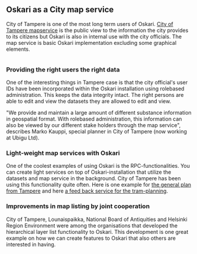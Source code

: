 ## Oskari as a City map service

City of Tampere is one of the most long term users of Oskari. [City of Tampere mapservice](https://kartat.tampere.fi/) 
is the public view to the information the city provides to its citizens but Oskari is also in internal use with the city officials. 
The map service is basic Oskari implementation excluding some graphical elements.

<img scr="../../public/images/tampere.png"/>

### Providing the right users the right data
One of the interesting things in Tampere case is that the city official's user IDs have been incorporated within the Oskari installation 
using rolebased administration. This keeps the data integrity intact. The right persons are able to edit and view the datasets they are allowed 
to edit and view.

"We provide and maintain a large amount of different substance information in geospatial format. 
With rolebased administration, this information can also be viewed by our different stake holders through the map service", 
describes Marko Kauppi, special planner in City of Tampere (now working at Ubigu Ltd).

### Light-weight map services with Oskari
One of the coolest examples of using Oskari is the RPC-functionalities. 
You can create light services on top of Oskari-installation that utilize the datasets and map service in the background. 
City of Tampere has been using this functionality quite often. 
Here is one example for [the general plan from Tampere](http://karttapalvelu.tampere.fi/www/kanta_yk2040/#) and here 
[a feed back service for the tram-planning](https://kartat.tampere.fi/raitiotieallianssi/).

### Improvements in map listing by joint cooperation
City of Tampere, Lounaispaikka, National Board of Antiquities and Helsinki Region Environment were among the organisations that developed the hierarchical layer list functionality to Oskari.
This development is one great example on how we can create features to Oskari that also others are interested in having.
